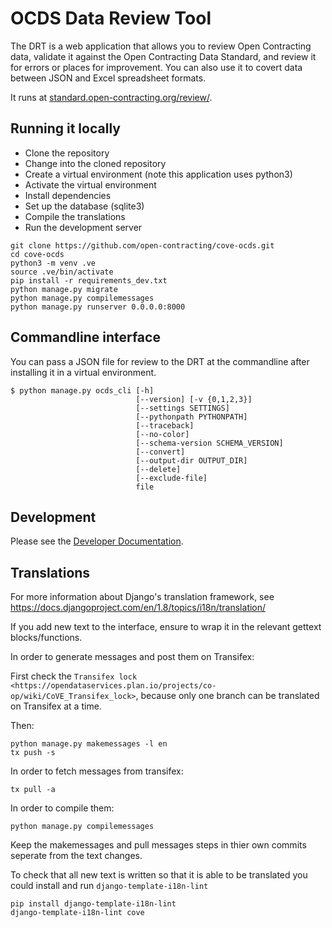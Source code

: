 # OCDS Data Review Tool

The DRT is a web application that allows you to review Open Contracting data, validate it against the Open Contracting Data Standard, and review it for errors or places for improvement. You can also use it to covert data between JSON and Excel spreadsheet formats.

It runs at [standard.open-contracting.org/review/](https://standard.open-contracting.org/review/).

## Running it locally

* Clone the repository
* Change into the cloned repository
* Create a virtual environment (note this application uses python3)
* Activate the virtual environment
* Install dependencies
* Set up the database (sqlite3)
* Compile the translations
* Run the development server

```
git clone https://github.com/open-contracting/cove-ocds.git
cd cove-ocds
python3 -m venv .ve
source .ve/bin/activate
pip install -r requirements_dev.txt
python manage.py migrate
python manage.py compilemessages
python manage.py runserver 0.0.0.0:8000
```

## Commandline interface

You can pass a JSON file for review to the DRT at the commandline after installing it in a virtual environment.

```
$ python manage.py ocds_cli [-h]
                            [--version] [-v {0,1,2,3}]
                            [--settings SETTINGS]
                            [--pythonpath PYTHONPATH]
                            [--traceback]
                            [--no-color]
                            [--schema-version SCHEMA_VERSION]
                            [--convert]
                            [--output-dir OUTPUT_DIR]
                            [--delete]
                            [--exclude-file]
                            file
```

## Development

Please see the [Developer Documentation](#).

## Translations

For more information about Django's translation framework, see https://docs.djangoproject.com/en/1.8/topics/i18n/translation/

If you add new text to the interface, ensure to wrap it in the relevant gettext blocks/functions.

In order to generate messages and post them on Transifex:

First check the `Transifex lock <https://opendataservices.plan.io/projects/co-op/wiki/CoVE_Transifex_lock>`, because only one branch can be translated on Transifex at a time.

Then:

    python manage.py makemessages -l en
    tx push -s

In order to fetch messages from transifex:

    tx pull -a

In order to compile them:

    python manage.py compilemessages

Keep the makemessages and pull messages steps in thier own commits seperate from the text changes.

To check that all new text is written so that it is able to be translated you could install and run `django-template-i18n-lint`

    pip install django-template-i18n-lint
    django-template-i18n-lint cove
